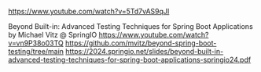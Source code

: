 



https://www.youtube.com/watch?v=5Td7vAS9qJI


Beyond Built-in: Advanced Testing Techniques for Spring Boot Applications by Michael Vitz @ SpringIO
https://www.youtube.com/watch?v=vn9P38o03TQ
https://github.com/mvitz/beyond-spring-boot-testing/tree/main
https://2024.springio.net/slides/beyond-built-in-advanced-testing-techniques-for-spring-boot-applications-springio24.pdf
